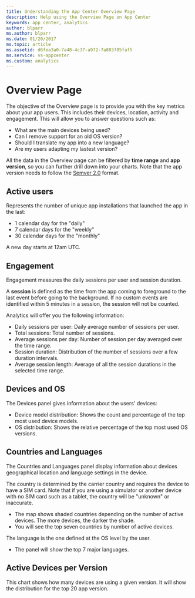 ```yaml
---
title: Understanding the App Center Overview Page
description: Help using the Overview Page on App Center
keywords: app center, analytics
author: blparr
ms.author: blparr
ms.date: 01/20/2017
ms.topic: article
ms.assetid: d6fea3a0-7a48-4c37-a972-7a803705faf5
ms.service: vs-appcenter
ms.custom: analytics
---
```


# Overview Page

The objective of the Overview page is to provide you with the key metrics about your app users. This includes their devices, location, activity and engagement.
This will allow you to answer questions such as:
- What are the main devices being used?
- Can I remove support for an old OS version?
- Should I translate my app into a new language?
- Are my users adapting my lastest version?

All the data in the Overview page can be filtered by **time range** and **app version**, so you can further drill down into your charts. Note that the app version needs to follow the [Semver 2.0](http://semver.org/spec/v2.0.0.html) format.

## Active users
Represents the number of unique app installations that launched the app in the last:
- 1 calendar day for the "daily"
- 7 calendar days for the "weekly"
- 30 calendar days for the "monthly"

A new day starts at 12am UTC.

## Engagement
Engagement measures the daily sessions per user and session duration.

A **session** is defined as the time from the app coming to foreground to the last event before going to the background. If no custom events are identified within 5 minutes in a session, the session will not be counted.

Analytics will offer you the following information:
- Daily sessions per user: Daily average number of sessions per user.
- Total sessions: Total number of sessions.
- Average sessions per day: Number of session per day averaged over the time range.
- Session duration: Distribution of the number of sessions over a few duration intervals.
- Average session length: Average of all the session durations in the selected time range.

## Devices and OS 
The Devices panel gives information about the users' devices:
- Device model distribution: Shows the count and percentage of the top most used device models. 
- OS distribution: Shows the relative percentage of the top most used OS versions.

## Countries and Languages
The Countries and Languages panel display information about devices geographical location and language settings in the device.

The country is determined by the carrier country and requires the device to have a SIM card. Note that if you are using a simulator or another device with no SIM card such as a tablet, the country will be "unknown" or inaccurate.

- The map shows shaded countries depending on the number of active devices. The more devices, the darker the shade.
- You will see the top seven countries by number of active devices.

The language is the one defined at the OS level by the user.
- The panel will show the top 7 major languages.

## Active Devices per Version
This chart shows how many devices are using a given version. It will show the distribution for the top 20 app version.
